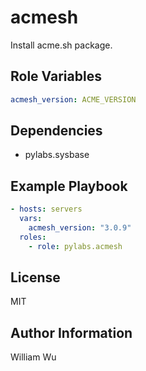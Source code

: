 acmesh
=========

Install acme.sh package.

Role Variables
--------------

```yaml
acmesh_version: ACME_VERSION
```

Dependencies
------------

- pylabs.sysbase

Example Playbook
----------------

```yaml
- hosts: servers
  vars:
    acmesh_version: "3.0.9"
  roles:
    - role: pylabs.acmesh
```

License
-------

MIT

Author Information
------------------

William Wu
